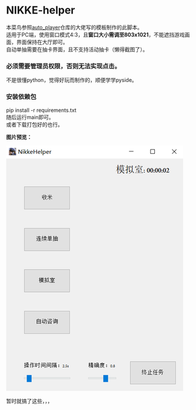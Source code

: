 # NIKKE-helper
本菜鸟参照[auto_player](https://github.com/anywhere2go/auto_player)仓库的大佬写的模板制作的此脚本。   
适用于PC端，使用窗口模式4:3，且**窗口大小需调至803x1021**，不能遮挡游戏画面，界面保持在大厅即可。  
自动单抽需要在抽卡界面，且不支持活动抽卡（懒得截图了）。   
### 必须需要**管理员权限**，否则无法实现点击。

不是很懂python，觉得好玩而制作的，顺便学学pyside。

### 安装依赖包
pip install -r requirements.txt   
随后运行main即可。   
或者下载打包好的也行。

**图片预览：**

![预览](./example.png)

暂时就搞了这些，，，
